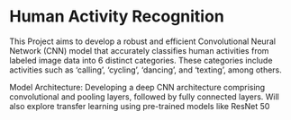 # Human Activity Recognition
This Project aims to develop a robust and efficient Convolutional Neural Network
(CNN) model that accurately classifies human activities from labeled image data
into 6 distinct categories. These categories include activities such as ‘calling’,
‘cycling’, ‘dancing’, and ‘texting’, among others. 

Model Architecture: Developing a deep CNN architecture comprising
convolutional and pooling layers, followed by fully connected layers. 
Will also explore transfer learning using pre-trained models like ResNet 50

